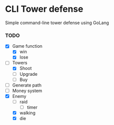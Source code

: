 # CLI Tower defense

Simple command-line tower defense using GoLang

### TODO
- [x] Game function
  - [x] win
  - [x] lose
- [ ] Towers
  - [x] Shoot
  - [ ] Upgrade
  - [ ] Buy
- [ ] Generate path
- [ ] Money system
- [x] Enemy
  - [ ] raid
    - [ ] timer
  - [x] walking
  - [x] die
